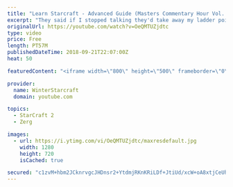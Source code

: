 ```yaml
---
title: "Learn Starcraft - Advanced Guide (Masters Commentary Hour Vol. 1)"
excerpt: "They said if I stopped talking they'd take away my ladder points. Next one I upload will have more terran/toss blame RNGesus."
originalUrl: https://youtube.com/watch?v=OeQMTUZjdtc
type: video
price: Free
length: PT57M
publishedDateTime: 2018-09-21T22:07:00Z
heat: 50

featuredContent: "<iframe width=\"800\" height=\"500\" frameborder=\"0\" src=\"https://www.youtube.com/embed/OeQMTUZjdtc\" allow=\"accelerometer; autoplay; encrypted-media; gyroscope; picture-in-picture\" allowfullscreen></iframe>"

provider:
  name: WinterStarcraft
  domain: youtube.com

topics:
  - StarCraft 2
  - Zerg

images:
  - url: https://i.ytimg.com/vi/OeQMTUZjdtc/maxresdefault.jpg
    width: 1280
    height: 720
    isCached: true

secured: "c1zvM+hbm2JCknrvgcJHDnsr2+YtdmjRKnKRiLDf+JtiUd/xcW+oA8xtjCeUhik9zB4AlNHUqvzWxixOUsr79GVaXJ0EPPxbzxrSwU77uE+TwTtOofScuy8p1qj+lWBKNb2sJsVE9Xv9si9DLBeaikboZhmTRAbIw16KsBcvhC3wYuILZrRfXMtZty16XRo7JTObxj425VWNDYU2tL72MEq+jXxTpZyso0NrMbFelRHmZ5VagC4rqUERnOfgDNer1Cj9ydOfbMxv47SUf6mRl3etfjDqobV2lLtVVxZH5qtOSXrC10X3C3KQgJ2zU0YFdXfk5Os4vNLyHWB0n3JLiust4vW4iB9uiKnSsR92fY5qgi+OCAmnL/srzQm2PlRxZaQjG5/bj7VfTGnjUmRpsmRkyBDH3fkImrJ0z/JYakk=;ukeszFHCqhRARBN8IEsOVQ=="
---
```


